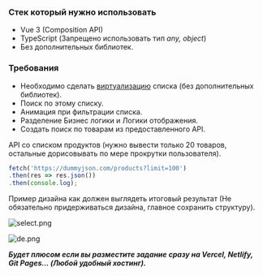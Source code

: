 ### Стек который нужно использовать

- Vue 3 (Composition API)
- TypeScript (Запрещено использовать тип *any, object*)
- Без дополнительных библиотек.

### Требования

- Необходимо сделать [виртуализацию](https://viktorlove.medium.com/ui-virtualization-9eeaab896913) списка (без дополнительных библиотек).
- Поиск по этому списку.
- Анимация при фильтрации списка.
- Разделение Бизнес логики и Логики отображения.
- Создать поиск по товарам из предоставленного API.

API со списком продуктов (нужно вывести только 20 товаров, остальные дорисовывать по мере прокрутки пользователя).

```jsx
fetch('https://dummyjson.com/products?limit=100')
.then(res => res.json())
.then(console.log);
```

Пример дизайна как должен выглядеть итоговый результат (Не обязательно придерживаться дизайна, главное сохранить структуру).

![select.png](https://prod-files-secure.s3.us-west-2.amazonaws.com/6bc6f855-ec90-41a3-9da8-312edbdfe6fa/67d2489a-e055-41e4-9681-d6a44d60958c/select.png)

![de.png](https://prod-files-secure.s3.us-west-2.amazonaws.com/6bc6f855-ec90-41a3-9da8-312edbdfe6fa/e1985bfd-01a1-4bc4-9fd2-57462d288701/de.png)

***Будет плюсом если вы разместите задание сразу на Vercel, Netlify, Git Pages… (Любой удобный хостинг).***